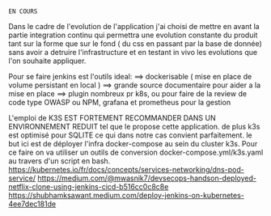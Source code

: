 



                                                                                          EN COURS



Dans le cadre de l'evolution de l'application j'ai choisi de mettre en avant la partie integration continu qui permettra une evolution constante du produit tant sur la forme que sur le fond ( du css en passant par la base de donnée) sans avoir a detruire l'infrastructure et en testant in vivo les evolutions que l'on souhaite appliquer.

Pour se faire jenkins est l'outils ideal:
==> dockerisable ( mise en place de volume persistant en local )
==> grande source documentaire pour aider a la mise en place
==> plugin nombreux pr k8s, ou pour faire de la review de code type OWASP ou NPM, grafana et prometheus pour la gestion 

L'emploi de K3S EST FORTEMENT RECOMMANDER DANS UN ENVIRONNEMENT REDUIT  tel que le propose cette application. de plus k3s est optimisé pour SQLITE ce qui dans notre cas convient parfaitement.
le but ici est de déployer l'infra docker-compose au sein du cluster k3s.
Pour ce faire on va utiliser un outils de conversion docker-compose.yml/k3s.yaml au travers d'un script en bash.
https://kubernetes.io/fr/docs/concepts/services-networking/dns-pod-service/
https://medium.com/@mwasnik7/devsecops-handson-deployed-netflix-clone-using-jenkins-cicd-b516cc0c8c8e
https://shubhamksawant.medium.com/deploy-jenkins-on-kubernetes-4ee7dec181de

